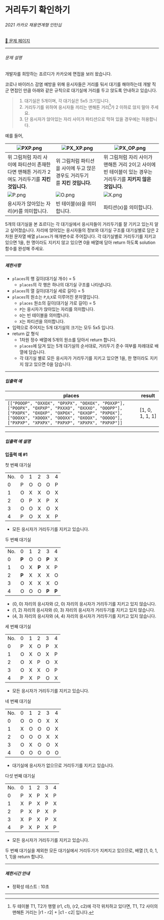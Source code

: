 # 거리두기 확인하기

###### 2021 카카오 채용연계형 인턴십

[:link: 문제 페이지](https://school.programmers.co.kr/learn/courses/30/lessons/81302#fn1)

---

###### 문제 설명

개발자를 희망하는 죠르디가 카카오에 면접을 보러 왔습니다.

코로나 바이러스 감염 예방을 위해 응시자들은 거리를 둬서 대기를 해야하는데 개발 직군 면접인 만큼
아래와 같은 규칙으로 대기실에 거리를 두고 앉도록 안내하고 있습니다.

> 1. 대기실은 5개이며, 각 대기실은 5x5 크기입니다.
> 2. 거리두기를 위하여 응시자들 끼리는 맨해튼 거리[^1]가 2 이하로 앉지 말아 주세요.
> 3. 단 응시자가 앉아있는 자리 사이가 파티션으로 막혀 있을 경우에는 허용합니다.

예를 들어,

| ![PXP.png](https://grepp-programmers.s3.ap-northeast-2.amazonaws.com/files/production/8c056cac-ec8f-435c-a49a-8125df055c5e/PXP.png) | ![PX_XP.png](https://grepp-programmers.s3.ap-northeast-2.amazonaws.com/files/production/d611f66e-f9c4-4433-91ce-02887657fe7f/PX_XP.png) | ![PX_OP.png](https://grepp-programmers.s3.ap-northeast-2.amazonaws.com/files/production/ed707158-0511-457b-9e1a-7dbf34a776a5/PX_OP.png) |
| ----------------------------------------------------------------------------------------------------------------------------------- | --------------------------------------------------------------------------------------------------------------------------------------- | --------------------------------------------------------------------------------------------------------------------------------------- |
| 위 그림처럼 자리 사이에 파티션이 존재한다면 맨해튼 거리가 2여도 거리두기를 **지킨 것입니다.**                                       | 위 그림처럼 파티션을 사이에 두고 앉은 경우도 거리두기를 **지킨 것입니다.**                                                              | 위 그림처럼 자리 사이가 맨해튼 거리 2이고 사이에 빈 테이블이 있는 경우는 거리두기를 **지키지 않은 것입니다.**                           |
| ![P.png](https://grepp-programmers.s3.ap-northeast-2.amazonaws.com/files/production/4c548421-1c32-4947-af9e-a45c61501bc4/P.png)     | ![O.png](https://grepp-programmers.s3.ap-northeast-2.amazonaws.com/files/production/ce799a38-668a-4038-b32f-c515b8701262/O.png)         | ![X.png](https://grepp-programmers.s3.ap-northeast-2.amazonaws.com/files/production/91e8f98b-baeb-4f81-8cb6-5bafebebdcc7/X.png)         |
| 응시자가 앉아있는 자리(`P`)를 의미합니다.                                                                                           | 빈 테이블(`O`)을 의미합니다.                                                                                                            | 파티션(`X`)을 의미합니다.                                                                                                               |

5개의 대기실을 본 죠르디는 각 대기실에서 응시자들이 거리두기를 잘 기키고 있는지 알고 싶어졌습니다. 자리에 앉아있는 응시자들의 정보와 대기실 구조를 대기실별로 담은 2차원 문자열 배열 `places`가 매개변수로 주어집니다. 각 대기실별로 거리두기를 지키고 있으면 1을, 한 명이라도 지키지 않고 있으면 0을 배열에 담아 return 하도록 solution 함수를 완성해 주세요.

---

##### 제한사항

- `places`의 행 길이(대기실 개수) = 5
  - `places`의 각 행은 하나의 대기실 구조를 나타냅니다.
- `places`의 열 길이(대기실 세로 길이) = 5
- `places`의 원소는 `P`,`O`,`X`로 이루어진 문자열입니다.
  - `places` 원소의 길이(대기실 가로 길이) = 5
  - `P`는 응시자가 앉아있는 자리를 의미합니다.
  - `O`는 빈 테이블을 의미합니다.
  - `X`는 파티션을 의미합니다.
- 입력으로 주어지는 5개 대기실의 크기는 모두 5x5 입니다.
- return 값 형식
  - 1차원 정수 배열에 5개의 원소를 담아서 return 합니다.
  - `places`에 담겨 있는 5개 대기실의 순서대로, 거리두기 준수 여부를 차례대로 배열에 담습니다.
  - 각 대기실 별로 모든 응시자가 거리두기를 지키고 있으면 1을, 한 명이라도 지키지 않고 있으면 0을 담습니다.

---

##### 입출력 예

| places                                                                                                                                                                                                                                        | result          |
| --------------------------------------------------------------------------------------------------------------------------------------------------------------------------------------------------------------------------------------------- | --------------- |
| `[["POOOP", "OXXOX", "OPXPX", "OOXOX", "POXXP"], ["POOPX", "OXPXP", "PXXXO", "OXXXO", "OOOPP"], ["PXOPX", "OXOXP", "OXPOX", "OXXOP", "PXPOX"], ["OOOXX", "XOOOX", "OOOXX", "OXOOX", "OOOOO"], ["PXPXP", "XPXPX", "PXPXP", "XPXPX", "PXPXP"]]` | [1, 0, 1, 1, 1] |

---

##### 입출력 예 설명

**입출력 예 #1**

첫 번째 대기실

|     |     |     |     |     |     |
| --- | --- | --- | --- | --- | --- |
| No. | 0   | 1   | 2   | 3   | 4   |
| 0   | P   | O   | O   | O   | P   |
| 1   | O   | X   | X   | O   | X   |
| 2   | O   | P   | X   | P   | X   |
| 3   | O   | O   | X   | O   | X   |
| 4   | P   | O   | X   | X   | P   |

- 모든 응시자가 거리두기를 지키고 있습니다.

두 번째 대기실

|     |       |     |       |       |       |
| --- | ----- | --- | ----- | ----- | ----- |
| No. | 0     | 1   | 2     | 3     | 4     |
| 0   | **P** | O   | O     | **P** | X     |
| 1   | O     | X   | **P** | X     | P     |
| 2   | **P** | X   | X     | X     | O     |
| 3   | O     | X   | X     | X     | O     |
| 4   | O     | O   | O     | **P** | **P** |

- (0, 0) 자리의 응시자와 (2, 0) 자리의 응시자가 거리두기를 지키고 있지 않습니다.
- (1, 2) 자리의 응시자와 (0, 3) 자리의 응시자가 거리두기를 지키고 있지 않습니다.
- (4, 3) 자리의 응시자와 (4, 4) 자리의 응시자가 거리두기를 지키고 있지 않습니다.

세 번째 대기실

|     |     |     |     |     |     |
| --- | --- | --- | --- | --- | --- |
| No. | 0   | 1   | 2   | 3   | 4   |
| 0   | P   | X   | O   | P   | X   |
| 1   | O   | X   | O   | X   | P   |
| 2   | O   | X   | P   | O   | X   |
| 3   | O   | X   | X   | O   | P   |
| 4   | P   | X   | P   | O   | X   |

- 모든 응시자가 거리두기를 지키고 있습니다.

네 번째 대기실

|     |     |     |     |     |     |
| --- | --- | --- | --- | --- | --- |
| No. | 0   | 1   | 2   | 3   | 4   |
| 0   | O   | O   | O   | X   | X   |
| 1   | X   | O   | O   | O   | X   |
| 2   | O   | O   | O   | X   | X   |
| 3   | O   | X   | O   | O   | X   |
| 4   | O   | O   | O   | O   | O   |

- 대기실에 응시자가 없으므로 거리두기를 지키고 있습니다.

다섯 번째 대기실

|     |     |     |     |     |     |
| --- | --- | --- | --- | --- | --- |
| No. | 0   | 1   | 2   | 3   | 4   |
| 0   | P   | X   | P   | X   | P   |
| 1   | X   | P   | X   | P   | X   |
| 2   | P   | X   | P   | X   | P   |
| 3   | X   | P   | X   | P   | X   |
| 4   | P   | X   | P   | X   | P   |

- 모든 응시자가 거리두기를 지키고 있습니다.

두 번째 대기실을 제외한 모든 대기실에서 거리두기가 지켜지고 있으므로, 배열 [1, 0, 1, 1, 1]을 return 합니다.

---

##### 제한시간 안내

- 정확성 테스트 : 10초

---

[^1]: 두 테이블 T1, T2가 행렬 (r1, c1), (r2, c2)에 각각 위치하고 있다면, T1, T2 사이의 맨해튼 거리는 |r1 - r2| + |c1 - c2| 입니다.
